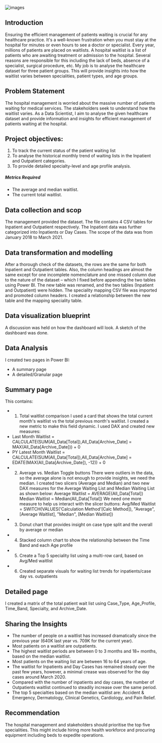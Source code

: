![images](https://github.com/user-attachments/assets/98075f6a-8f92-45e6-9494-6afa31b93fbf)

## Introduction
Ensuring the efficient management of patients waiting is crucial for any healthcare practice. It's a well-known frustration when you must stay at the hospital for minutes or even hours to see a doctor or specialist. Every year, millions of patients are placed on waitlists. A hospital waitlist is a list of patients who are awaiting treatment or admission to the hospital. Several reasons are responsible for this including the lack of beds, absence of a specialist, surgical procedure, etc.
My job is to analyse the healthcare dataset for three patient groups. This will provide insights into how the waitlist varies between specialities, patient types, and age groups.
## Problem Statement
The hospital management is worried about the massive number of patients waiting for medical services. The stakeholders seek to understand how the waitlist varies. As a Data Scientist, I aim to analyse the given healthcare dataset and provide information and insights for efficient management of patients waiting at the hospital.
## Project objectives:
1.	To track the current status of the patient waiting list
2.	To analyse the historical monthly trend of waiting lists in the Inpatient and Outpatient categories.
3.	To provide detailed specialty-level and age profile analysis.
##### Metrics Required
-	The average and median waitlist.
-	The current total waitlist.
## Data collection and scop
The management provided the dataset. The file contains 4 CSV tables for Inpatient and Outpatient respectively. The Inpatient data was further categorized into Inpatients or Day Cases. The scope of the data was from January 2018 to March 2021.
## Data transformation and modelling
After a thorough check of the datasets, the rows are the same for both Inpatient and Outpatient tables. Also, the column headings are almost the same except for one incomplete nomenclature and one missed column due to the nature of the dataset – which I fixed before appending the two tables using Power BI. The new table was renamed, and the two tables (Inpatient and Outpatient) were hidden.
The speciality mapping CSV file was imported and promoted column headers. I created a relationship between the new table and the mapping speciality table.
## Data visualization blueprint
A discussion was held on how the dashboard will look. A sketch of the dashboard was done. 
## Data Analysis
I created two pages in Power BI: 
-	A summary page
-	A detailed/Granular page
## Summary page
This contains:
- 1.	Total waitlist comparison
I used a card that shows the total current month's waitlist vs the total previous month's waitlist. I created a new metric to make this field dynamic. I used DAX and created new measures:
-	Last Month Waitlist = CALCULATE(SUM(All_Data[Total]),All_Data[Archive_Date] = MAX(All_Data[Archive_Date])) + 0
-	PY Latest Month Waitlist = CALCULATE(SUM(All_Data[Total]),All_Data[Archive_Date] = EDATE(MAX(All_Data[Archive_Date]), -12)) + 0
- 2.	Average vs. Median Toggle buttons
There were outliers in the data, so the average alone is not enough to provide insights, we need the median. I created two slicers (Average and Median) and two new DAX measures for the Average Waiting List and Median Waiting List as shown below:
Average Waitlist = AVERAGE(All_Data[Total])
Median Waitlist = Median(All_Data[Total])
We need one more measure to help us interact with the slicer buttons:
Avg/Med Waitlist = SWITCH(VALUES('Calculation Method'[Calc Method]), "Average", [Average Waitlist], "Median", [Median Waitlist])
- 3.	Donut chart that provides insight on case type split and the overall by average or median
- 4.	Stacked column chart to show the relationship between the Time Band and each Age profile
- 5.  Create a Top 5 speciality list using a multi-row card, based on Avg/Med waitlist
- 6. Created separate visuals for waiting list trends for inpatients/case day vs. outpatients
## Detailed page
I created a matrix of the total patient wait list using Case_Type, Age_Profile, Time_Band, Specialty, and Archive_Date.
## Sharing the Insights
-	The number of people on a waitlist has increased dramatically since the previous year (640K last year vs. 709K for the current year).
-	Most patients on a waitlist are outpatients.
-	The highest waitlist periods are between 0 to 3 months and 18+ months, based on the median waitlist.
-	Most patients on the waiting list are between 16 to 64 years of age. 
-	The waitlist for Inpatients and Day Cases has remained steady over the past few years, however, a minimal crease was observed for the day cases around March 2020.
-	Compared with the number of inpatients and day cases, the number of Outpatients waitlist continued to steadily increase over the same period.
-	The top 5 specialties based on the median waitlist are: Accident & Emergency, Dermatology, Clinical Genetics, Cardiology, and Pain Relief.
## Recommendation
The hospital management and stakeholders should prioritise the top five specialities. This might include hiring more health workforce and procuring equipment including beds to expedite operations. 
